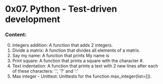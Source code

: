 # 0x07. Python - Test-driven development

### Content:

0. Integers addition: A function that adds 2 integers.
1. Divide a matrix: A function that divides all elements of a matrix.
2. Say my name: A function that prints My name is
3. Print square: A function that prints a square with the character #.
4. Text indentation: A function that prints a text with 2 new lines after each of these characters: '.', '?' and ':'
5. Max integer - Unittest: Unittests for the function max_integer(list=[]).